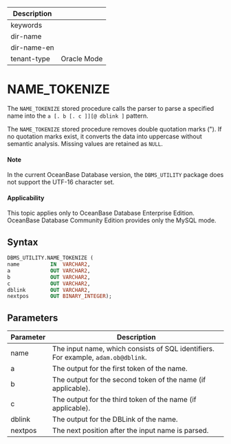 | Description   |                 |
|---------------|-----------------|
| keywords      |                 |
| dir-name      |                 |
| dir-name-en   |                 |
| tenant-type   | Oracle Mode     |

# NAME_TOKENIZE

The `NAME_TOKENIZE` stored procedure calls the parser to parse a specified name into the `a [. b [. c ]][@ dblink ]` pattern.

The `NAME_TOKENIZE` stored procedure removes double quotation marks ("). If no quotation marks exist, it converts the data into uppercase without semantic analysis. Missing values are retained as `NULL`.

  <main id="notice" type='explain'>
    <h4>Note</h4>
    <p>In the current OceanBase Database version, the <code>DBMS_UTILITY</code> package does not support the UTF-16 character set. </p>
  </main>

<main id="notice" >
  <h4>Applicability</h4>
  <p>This topic applies only to OceanBase Database Enterprise Edition. OceanBase Database Community Edition provides only the MySQL mode. </p>
</main>

## Syntax

```sql
DBMS_UTILITY.NAME_TOKENIZE (
name          IN  VARCHAR2,
a             OUT VARCHAR2,
b             OUT VARCHAR2,
c             OUT VARCHAR2,
dblink        OUT VARCHAR2,
nextpos       OUT BINARY_INTEGER);
```



## Parameters



| Parameter | Description |
|---------|----------------------------------------|
| name | The input name, which consists of SQL identifiers. For example, `adam.ob@dblink`.  |
| a | The output for the first token of the name.  |
| b | The output for the second token of the name (if applicable).  |
| c | The output for the third token of the name (if applicable).  |
| dblink | The output for the DBLink of the name.  |
| nextpos | The next position after the input name is parsed.  |



